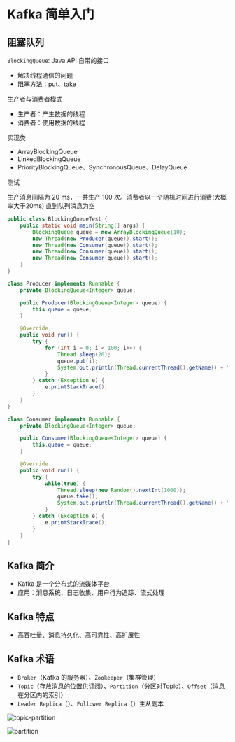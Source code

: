 # Kafka 简单入门

## 阻塞队列

`BlockingQueue`: Java API 自带的接口

- 解决线程通信的问题
- 阻塞方法：put、take

生产者与消费者模式

- 生产者：产生数据的线程
- 消费者：使用数据的线程

实现类

- ArrayBlockingQueue
- LinkedBlockingQueue
- PriorityBlockingQueue、SynchronousQueue、DelayQueue

测试

生产消息间隔为 20 ms，一共生产 100 次。消费者以一个随机时间进行消费(大概率大于20ms) 直到队列消息为空

```java
public class BlockingQueueTest {
	public static void main(String[] args) {
		BlockingQueue queue = new ArrayBlockingQueue(10);
		new Thread(new Producer(queue)).start();
		new Thread(new Consumer(queue)).start();
		new Thread(new Consumer(queue)).start();
		new Thread(new Consumer(queue)).start();
	}
}

class Producer implements Runnable {
	private BlockingQueue<Integer> queue;

	public Producer(BlockingQueue<Integer> queue) {
		this.queue = queue;
	}

	@Override
	public void run() {
		try {
			for (int i = 0; i < 100; i++) {
				Thread.sleep(20);
				queue.put(i);
				System.out.println(Thread.currentThread().getName() + "生产: " + queue.size());
			}
		} catch (Exception e) {
			e.printStackTrace();
		}
	}
}

class Consumer implements Runnable {
	private BlockingQueue<Integer> queue;

	public Consumer(BlockingQueue<Integer> queue) {
		this.queue = queue;
	}

	@Override
	public void run() {
		try {
			while(true) {
				Thread.sleep(new Random().nextInt(1000));
				queue.take();
				System.out.println(Thread.currentThread().getName() + "消费: " + queue.size());
			}
		} catch (Exception e) {
			e.printStackTrace();
		}
	}
}
```

## Kafka 简介

- Kafka 是一个分布式的流媒体平台
- 应用：消息系统、日志收集、用户行为追踪、流式处理

## Kafka 特点

- 高吞吐量、消息持久化、高可靠性、高扩展性

## Kafka 术语

- `Broker`（Kafka 的服务器）、`Zookeeper`（集群管理）
- `Topic`（存放消息的位置供订阅）、`Partition`（分区对Topic）、`Offset`（消息在分区内的索引）
- `Leader Replica`（）、`Follower Replica`（）主从副本

![topic-partition](https://gitee.com/zsy0216/typora-image/raw/master/typora/image-20200913084750208.png)

![partition](https://gitee.com/zsy0216/typora-image/raw/master/typora/image-20200913084909120.png)